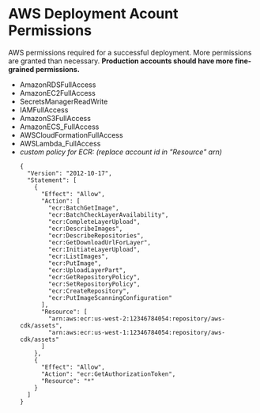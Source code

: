 # AWS Deployment Acount Permissions
AWS permissions required for a successful deployment. More permissions are granted than necessary. **Production accounts should have more fine-grained permissions.**

- AmazonRDSFullAccess
- AmazonEC2FullAccess
- SecretsManagerReadWrite
- IAMFullAccess
- AmazonS3FullAccess
- AmazonECS_FullAccess
- AWSCloudFormationFullAccess
- AWSLambda_FullAccess
- *custom policy for ECR: (replace account id in "Resource" arn)*
    ```
    {
      "Version": "2012-10-17",
      "Statement": [
        {
          "Effect": "Allow",
          "Action": [
            "ecr:BatchGetImage",
            "ecr:BatchCheckLayerAvailability",
            "ecr:CompleteLayerUpload",
            "ecr:DescribeImages",
            "ecr:DescribeRepositories",
            "ecr:GetDownloadUrlForLayer",
            "ecr:InitiateLayerUpload",
            "ecr:ListImages",
            "ecr:PutImage",
            "ecr:UploadLayerPart",
            "ecr:GetRepositoryPolicy",
            "ecr:SetRepositoryPolicy",
            "ecr:CreateRepository",
            "ecr:PutImageScanningConfiguration"
          ],
          "Resource": [
            "arn:aws:ecr:us-west-2:12346784054:repository/aws-cdk/assets",
            "arn:aws:ecr:us-west-1:12346784054:repository/aws-cdk/assets"
          ]
        },
        {
          "Effect": "Allow",
          "Action": "ecr:GetAuthorizationToken",
          "Resource": "*"
        }
      ]
    }
    ```